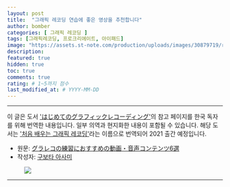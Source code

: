 ```yaml
---
layout: post
title:  "그래픽 레코딩 연습에 좋은 영상을 추천합니다"
author: bomber
categories: [ 그래픽 레코딩 ]
tags: [그래픽레코딩, 프로크리에이트, 아이패드]
image: "https://assets.st-note.com/production/uploads/images/30879719/rectangle_large_type_2_38013bc0050dab62b6ec666916e5f4bb.png?width=800"
description: 
featured: true
hidden: true
toc: true
comments: true
rating: # 1~5까지 점수
last_modified_at: # YYYY-MM-DD
---
```



<hr/>

이 글은 도서 <a href="https://www.amazon.co.jp/dp/4798164887/" target="_blank">'はじめてのグラフィックレコーディング'</a>의 참고 페이지를 한국 독자를 위해 번역한 내용입니다. 일부 의역과 현지화한 내용이 포함될 수 있습니다.
해당 도서는 <a href="https://zzom.io/graphic-recording/" target="_blank">'처음 배우는 그래픽 레코딩'</a>라는 이름으로 번역되어 2021 출간 예정입니다. 

* 원문: <a href="https://note.com/kuboasa/n/n0b09db11f849/" target="_blank">グラレコの練習におすすめの動画・音声コンテンツ6選</a>
* 작성자: <a href="https://twitter.com/kubomi____" target="_blank">구보타 아사미</a>

<figure>
<img class="small" src="https://assets.st-note.com/production/uploads/images/30879719/rectangle_large_type_2_38013bc0050dab62b6ec666916e5f4bb.png?width=800" alter="">
</figure>

<hr/>